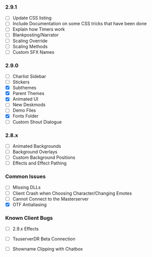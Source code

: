 ### 2.9.1
 - [ ] Update CSS listing
 - [ ] Include Documentation on some CSS tricks that have been done
 - [ ] Explain how Timers work
 - [ ] Blankposting/Narrator
 - [ ] Scaling Override
 - [ ] Scaling Methods
 - [ ] Custom SFX Names
### 2.9.0
 - [ ] Charlist Sidebar
 - [ ] Stickers
 - [x] Subthemes
 - [x] Parent Themes
 - [x] Animated UI
 - [ ] New Deskmods
 - [ ] Demo Files
 - [x] Fonts Folder
 - [ ] Custom Shout Dialogue
### 2.8.x
 - [ ] Animated Backgrounds
 - [ ] Background Overlays
 - [ ] Custom Background Positions
 - [ ] Effects and Effect Pathing
### Common Issues
 - [ ]  Missing DLLs
 - [ ] Client Crash when Choosing Character/Changing Emotes
 - [ ] Cannot Connect to the Masterserver
 - [x] OTF Antialiasing
### Known Client Bugs
 - [ ] 2.9.x Effects
 - [ ] TsuserverDR Beta Connection
 - [ ] Showname Clipping with Chatbox








<!--stackedit_data:
eyJoaXN0b3J5IjpbMTg5MzgwNTI0MV19
-->